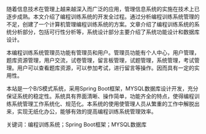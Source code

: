 随着信息技术在管理上越来越深入而广泛的应用，管理信息系统的实施在技术上已逐步成熟。本文介绍了编程训练系统的开发全过程。通过分析编程训练系统管理的不足，创建了一个计算机管理编程训练系统的方案。文章介绍了编程训练系统的系统分析部分，包括可行性分析等，系统设计部分主要介绍了系统功能设计和数据库设计。

本编程训练系统管理员功能有管理员和用户。管理员功能有个人中心，用户管理，题库资源管理，用户交流，试卷管理，留言板管理，试题管理，系统管理，考试管理。用户可以查看题库资源，可以参加考试，进行留言等操作。因而具有一定的实用性。

本站是一个B/S模式系统，采用Spring Boot框架，MYSQL数据库设计开发，充分保证系统的稳定性。系统具有界面清晰、操作简单，功能齐全的特点，使得编程训练系统管理工作系统化、规范化。本系统的使用使管理人员从繁重的工作中解脱出来，实现无纸化办公，能够有效的提高编程训练系统管理效率。

关键词：编程训练系统；Spring Boot框架；MYSQL数据库
